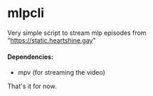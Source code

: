 # mlpcli
Very simple script to stream mlp episodes from "https://static.heartshine.gay"

#### Dependencies:
- mpv (for streaming the video)

That's it for now.
